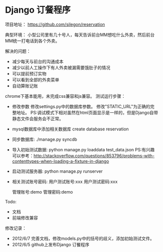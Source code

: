 Django 订餐程序
===========

项目地址：
https://github.com/silegon/reservation


典型环境：
    小型公司里有几十号人，每天告诉前台MM想吃什么外卖，然后前台MM统一打电话到各个外卖。

解决的问题：
* 减少每天与前台的沟通成本
* 减少以前人工操作下有人外卖被漏需要饿肚子的情况
* 可以提前预订实物 
* 可以看到全部的外卖菜单
* 自动算账记账

chrome下基本能用，未完成css兼容和js兼容。
测试运行步骤：
* 修改参数 
    修改settings.py中的数据库参数。
    修改"STATIC_URL"为正确的完整地址。
    PS:调试模式下相对虽然在html页面显示是一样的，但是Django自带静态文件会服务会不正常。

* mysql数据库中添加相关数据库
    create database reservation

* 同步数据库:
    ./manage.py syncdb 

* 导入初始测试数据:
    python manage.py loaddata test_data.json
    PS:有兴趣可以参考：http://stackoverflow.com/questions/853796/problems-with-contenttypes-when-loading-a-fixture-in-django

* 启动测试服务器:
    python manage.py runserver <your ip address:port>

* 相关测试账号密码:
    用户测试账号:xxx
    用户测试密码:xxx

    管理账号:demo
    管理密码:demo

Todo:
* 文档
* 前端修改兼容

修改记录：
* 2012/6/7 完善文档，修改models.py中的括号的歧义，添加初始测试文件。
* 2012/6/5 github上发布Django 订餐程序
